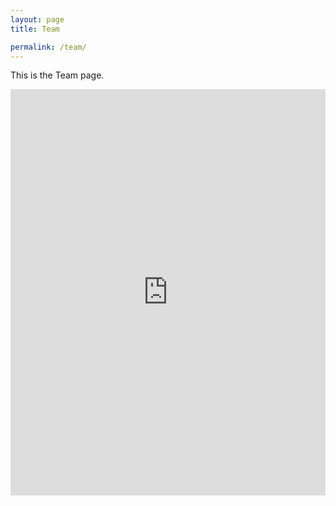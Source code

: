 ```yaml
---
layout: page
title: Team

permalink: /team/
---
```


This is the Team page.

<iframe src='https://cdn.knightlab.com/libs/timeline3/latest/embed/index.html?source=1PVsi08UCwzEehsbha4st5Wg9oINfgpKyXwHqzWOgdfo&font=Default&lang=en&initial_zoom=2&height=650' width='100%' height='650' webkitallowfullscreen mozallowfullscreen allowfullscreen frameborder='0'></iframe>
